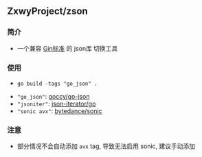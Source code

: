 ## ZxwyProject/zson
### 简介
+ 一个兼容 [Gin标准](https://github.com/gin-gonic/gin/tree/master/internal/json) 的 json库 切换工具

### 使用
+ `go build -tags "go_json" .`
- `"go_json"`: [goccy/go-json](github.com/goccy/go-json)
- `"jsoniter"`: [json-iterator/go](github.com/json-iterator/go)
- `"sonic avx"`: [bytedance/sonic](github.com/bytedance/sonic)

### 注意
+ 部分情况不会自动添加 `avx` tag, 导致无法启用 sonic, 建议手动添加
